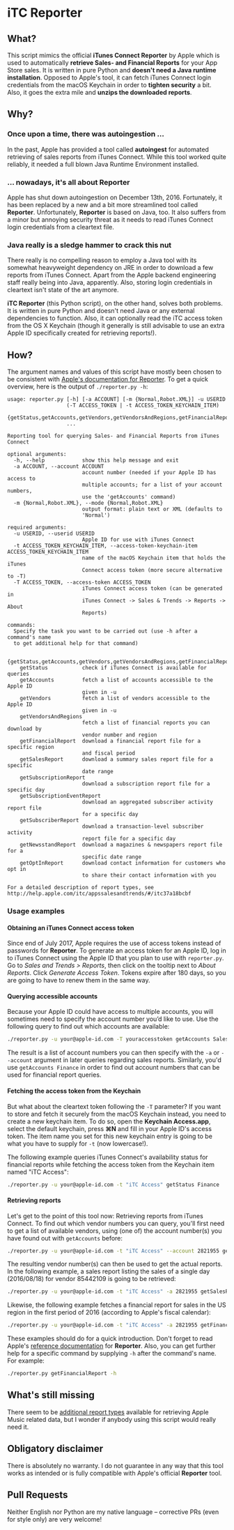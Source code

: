 # iTC Reporter

## What?
This script mimics the official **iTunes Connect Reporter** by Apple which is used to automatically **retrieve Sales- and Financial Reports** for your App Store sales.
It is written in pure Python and **doesn't need a Java runtime installation**.
Opposed to Apple's tool, it can fetch iTunes Connect login credentials from the macOS Keychain in order to **tighten security** a bit. Also, it goes the extra mile and **unzips the downloaded reports**.

## Why?

### Once upon a time, there was autoingestion …
In the past, Apple has provided a tool called **autoingest** for automated retrieving of sales reports from iTunes Connect. While this tool worked quite reliably, it needed a full blown Java Runtime Environment installed. 

### … nowadays, it's all about Reporter
Apple has shut down autoingestion on December 13th, 2016. Fortunately, it has been replaced by a new and a bit more streamlined tool called **Reporter**. Unfortunately, **Reporter** is based on Java, too. It also suffers from a minor but annoying security threat as it needs to read iTunes Connect login credentials from a cleartext file.

### Java really is a sledge hammer to crack this nut
There really is no compelling reason to employ a Java tool with its somewhat heavyweight dependency on JRE in order to download a few reports from iTunes Connect. Apart from the Apple backend engineering staff really being into Java, apparently. Also, storing login credentials in cleartext isn't state of the art anymore.

**iTC Reporter** (this Python script), on the other hand, solves both problems. It is written in pure Python and doesn't need Java or any external dependencies to function. Also, it can optionally read the iTC access token from the OS X Keychain (though it generally is still advisable to use an extra Apple ID specifically created for retrieving reports!).

## How?

The argument names and values of this script have mostly been chosen to be consistent with [Apple's documentation for Reporter](https://help.apple.com/itc/appsreporterguide/). To get a quick overview, here is the output of `./reporter.py -h`: 
```text
usage: reporter.py [-h] [-a ACCOUNT] [-m {Normal,Robot.XML}] -u USERID
                   (-T ACCESS_TOKEN | -t ACCESS_TOKEN_KEYCHAIN_ITEM)
                   {getStatus,getAccounts,getVendors,getVendorsAndRegions,getFinancialReport,getSalesReport,getSubscriptionReport,getSubscriptionEventReport,getSubscriberReport,getNewsstandReport,getOptInReport}
                   ...

Reporting tool for querying Sales- and Financial Reports from iTunes Connect

optional arguments:
  -h, --help            show this help message and exit
  -a ACCOUNT, --account ACCOUNT
                        account number (needed if your Apple ID has access to
                        multiple accounts; for a list of your account numbers,
                        use the 'getAccounts' command)
  -m {Normal,Robot.XML}, --mode {Normal,Robot.XML}
                        output format: plain text or XML (defaults to
                        'Normal')

required arguments:
  -u USERID, --userid USERID
                        Apple ID for use with iTunes Connect
  -t ACCESS_TOKEN_KEYCHAIN_ITEM, --access-token-keychain-item ACCESS_TOKEN_KEYCHAIN_ITEM
                        name of the macOS Keychain item that holds the iTunes
                        Connect access token (more secure alternative to -T)
  -T ACCESS_TOKEN, --access-token ACCESS_TOKEN
                        iTunes Connect access token (can be generated in
                        iTunes Connect -> Sales & Trends -> Reports -> About
                        Reports)

commands:
  Specify the task you want to be carried out (use -h after a command's name
  to get additional help for that command)

  {getStatus,getAccounts,getVendors,getVendorsAndRegions,getFinancialReport,getSalesReport,getSubscriptionReport,getSubscriptionEventReport,getSubscriberReport,getNewsstandReport,getOptInReport}
    getStatus           check if iTunes Connect is available for queries
    getAccounts         fetch a list of accounts accessible to the Apple ID
                        given in -u
    getVendors          fetch a list of vendors accessible to the Apple ID
                        given in -u
    getVendorsAndRegions
                        fetch a list of financial reports you can download by
                        vendor number and region
    getFinancialReport  download a financial report file for a specific region
                        and fiscal period
    getSalesReport      download a summary sales report file for a specific
                        date range
    getSubscriptionReport
                        download a subscription report file for a specific day
    getSubscriptionEventReport
                        download an aggregated subscriber activity report file
                        for a specific day
    getSubscriberReport
                        download a transaction-level subscriber activity
                        report file for a specific day
    getNewsstandReport  download a magazines & newspapers report file for a
                        specific date range
    getOptInReport      download contact information for customers who opt in
                        to share their contact information with you

For a detailed description of report types, see
http://help.apple.com/itc/appssalesandtrends/#/itc37a18bcbf
```

### Usage examples

#### Obtaining an iTunes Connect access token
Since end of July 2017, Apple requires the use of access tokens instead of passwords for **Reporter**. To generate an access token for an Apple ID, log in to iTunes Connect using the Apple ID that you plan to use with `reporter.py`. Go to *Sales and Trends > Reports*, then click on the tooltip next to *About Reports*. Click *Generate Access Token*.
Tokens expire after 180 days, so you are going to have to renew them in the same way.

#### Querying accessible accounts
Because your Apple ID could have access to multiple accounts, you will sometimes need to specify the account number you’d like to use. Use the following query to find out which accounts are available:

```sh
./reporter.py -u your@apple-id.com -T youraccesstoken getAccounts Sales
```
The result is a list of account numbers you can then specify with the `-a` or `--account` argument in later queries regarding sales reports. Similarly, you'd use `getAccounts Finance` in order to find out account numbers that can be used for financial report queries.

#### Fetching the access token from the Keychain
But what about the cleartext token following the `-T` parameter? If you want to store and fetch it securely from the macOS Keychain instead, you need to create a new keychain item. To do so, open the **Keychain Access.app**, select the default keychain, press **⌘N** and fill in your Apple ID's access token. The item name you set for this new keychain entry is going to be what you have to supply for `-t` (now lowercase!).

The following example queries iTunes Connect's availability status for financial reports while fetching the access token from the Keychain item named "iTC Access":

```sh
./reporter.py -u your@apple-id.com -t "iTC Access" getStatus Finance
```

#### Retrieving reports
Let's get to the point of this tool now: Retrieving reports from iTunes Connect.
To find out which vendor numbers you can query, you'll first need to get a list of available vendors, using (one of) the account number(s) you have found out with `getAccounts` before:

```sh
./reporter.py -u your@apple-id.com -t "iTC Access" --account 2821955 getVendors
```

The resulting vendor number(s) can then be used to get the actual reports. In the following example, a sales report listing the sales of a single day (2016/08/18) for vendor 85442109 is going to be retrieved: 

```sh
./reporter.py -u your@apple-id.com -t "iTC Access" -a 2821955 getSalesReport 85442109 Daily 20160818
```

Likewise, the following example fetches a financial report for sales in the US region in the first period of 2016 (according to Apple's fiscal calendar):

```sh
./reporter.py -u your@apple-id.com -t "iTC Access" -a 2821955 getFinancialReport 85442109 US 2016 01
```

These examples should do for a quick introduction. Don't forget to read Apple's [reference documentation](https://help.apple.com/itc/appsreporterguide/) for **Reporter**. Also, you can get further help for a specific command by supplying `-h` after the command's name. For example: 

```sh
./reporter.py getFinancialReport -h
```

## What's still missing
There seem to be [additional report types](http://help.apple.com/itc/contentreporterguide/en.lproj/static.html) available for retrieving Apple Music related data, but I wonder if anybody using this script would really need it.

## Obligatory disclaimer

There is absolutely no warranty. I do not guarantee in any way that this tool works as intended or is fully compatible with Apple's official **Reporter** tool.

## Pull Requests
Neither English nor Python are my native language – corrective PRs (even for style only) are very welcome!
